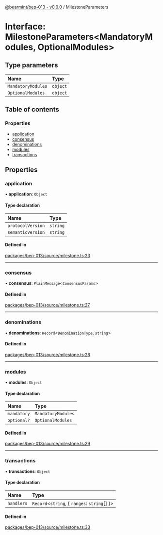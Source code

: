 [@bearmint/bep-013 - v0.0.0](../README.md) / MilestoneParameters

# Interface: MilestoneParameters<MandatoryModules, OptionalModules\>

## Type parameters

| Name | Type |
| :------ | :------ |
| `MandatoryModules` | `object` |
| `OptionalModules` | `object` |

## Table of contents

### Properties

- [application](MilestoneParameters.md#application)
- [consensus](MilestoneParameters.md#consensus)
- [denominations](MilestoneParameters.md#denominations)
- [modules](MilestoneParameters.md#modules)
- [transactions](MilestoneParameters.md#transactions)

## Properties

### application

• **application**: `Object`

#### Type declaration

| Name | Type |
| :------ | :------ |
| `protocolVersion` | `string` |
| `semanticVersion` | `string` |

#### Defined in

[packages/bep-013/source/milestone.ts:23](https://github.com/bearmint/bearmint/blob/main/packages/bep-013/source/milestone.ts#L23)

___

### consensus

• **consensus**: `PlainMessage`<`ConsensusParams`\>

#### Defined in

[packages/bep-013/source/milestone.ts:27](https://github.com/bearmint/bearmint/blob/main/packages/bep-013/source/milestone.ts#L27)

___

### denominations

• **denominations**: `Record`<[`DenominationType`](../README.md#denominationtype), `string`\>

#### Defined in

[packages/bep-013/source/milestone.ts:28](https://github.com/bearmint/bearmint/blob/main/packages/bep-013/source/milestone.ts#L28)

___

### modules

• **modules**: `Object`

#### Type declaration

| Name | Type |
| :------ | :------ |
| `mandatory` | `MandatoryModules` |
| `optional?` | `OptionalModules` |

#### Defined in

[packages/bep-013/source/milestone.ts:29](https://github.com/bearmint/bearmint/blob/main/packages/bep-013/source/milestone.ts#L29)

___

### transactions

• **transactions**: `Object`

#### Type declaration

| Name | Type |
| :------ | :------ |
| `handlers` | `Record`<`string`, { `ranges`: `string`[]  }\> |

#### Defined in

[packages/bep-013/source/milestone.ts:33](https://github.com/bearmint/bearmint/blob/main/packages/bep-013/source/milestone.ts#L33)
